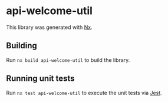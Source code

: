 # api-welcome-util

This library was generated with [Nx](https://nx.dev).

## Building

Run `nx build api-welcome-util` to build the library.

## Running unit tests

Run `nx test api-welcome-util` to execute the unit tests via [Jest](https://jestjs.io).
